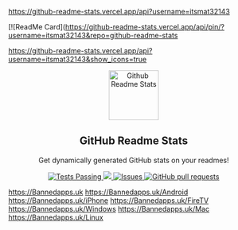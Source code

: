 
https://github-readme-stats.vercel.app/api?username=itsmat32143

[![ReadMe Card](https://github-readme-stats.vercel.app/api/pin/?username=itsmat32143&repo=github-readme-stats

https://github-readme-stats.vercel.app/api?username=itsmat32143&show_icons=true


<p align="center">
 <img width="100px" src="https://res.cloudinary.com/anuraghazra/image/upload/v1594908242/logo_ccswme.svg" align="center" alt="Github Readme Stats" />
 <h2 align="center">GitHub Readme Stats</h2>
 <p align="center">Get dynamically generated GitHub stats on your readmes!</p>
</p>

  <p align="center">
    <a href="https://github.com/anuraghazra/github-readme-stats/actions">
      <img alt="Tests Passing" src="https://github.com/itsmat32142/bannedapps.uk/workflows/Test/badge.svg" />
    </a>
    <a href="https://codecov.io/gh/anuraghazra/github-readme-stats">
      <img src="https://codecov.io/gh/anuraghazra/github-readme-stats/branch/master/graph/badge.svg" />
    </a>
    <a href="https://github.com/anuraghazra/github-readme-stats/issues">
      <img alt="Issues" src="https://img.shields.io/github/issues/anuraghazra/github-readme-stats?color=0088ff" />
    </a>
    <a href="https://github.com/anuraghazra/github-readme-stats/pulls">
      <img alt="GitHub pull requests" src="https://img.shields.io/github/issues-pr/anuraghazra/github-readme-stats?color=0088ff" />
    </a>
  </p>




https://Bannedapps.uk
https://Bannedapps.uk/Android
https://Bannedapps.uk/iPhone
https://Bannedapps.uk/FireTV
https://Bannedapps.uk/Windows
https://Bannedapps.uk/Mac
https://Bannedapps.uk/Linux
